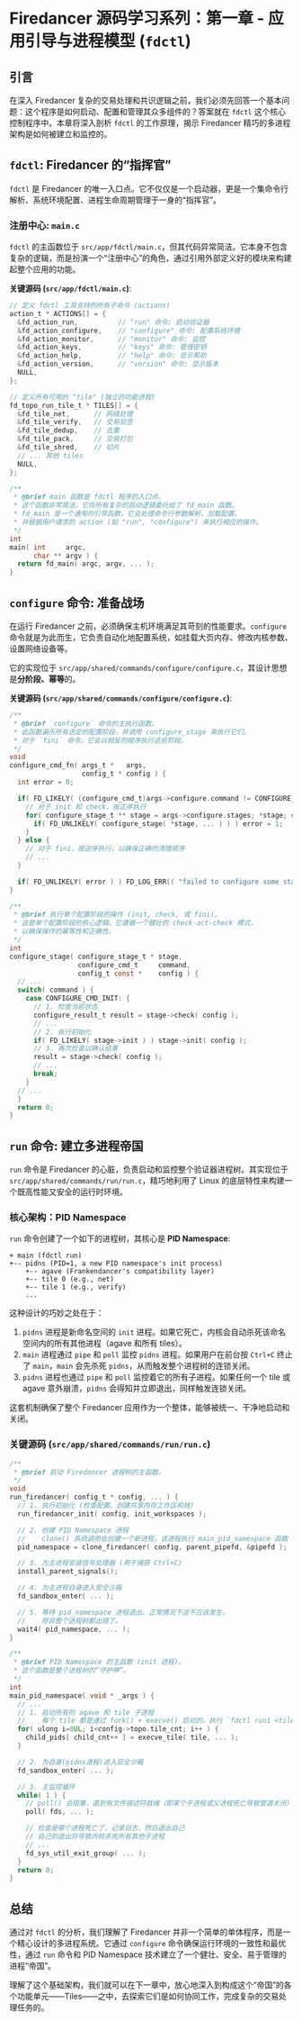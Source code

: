 # Firedancer 源码学习系列：第一章 - 应用引导与进程模型 (`fdctl`)

## 引言

在深入 Firedancer 复杂的交易处理和共识逻辑之前，我们必须先回答一个基本问题：这个程序是如何启动、配置和管理其众多组件的？答案就在 `fdctl` 这个核心控制程序中。本章将深入剖析 `fdctl` 的工作原理，揭示 Firedancer 精巧的多进程架构是如何被建立和监控的。

## `fdctl`: Firedancer 的“指挥官”

`fdctl` 是 Firedancer 的唯一入口点。它不仅仅是一个启动器，更是一个集命令行解析、系统环境配置、进程生命周期管理于一身的“指挥官”。

### 注册中心: `main.c`

`fdctl` 的主函数位于 `src/app/fdctl/main.c`，但其代码异常简洁。它本身不包含复杂的逻辑，而是扮演一个“注册中心”的角色，通过引用外部定义好的模块来构建起整个应用的功能。

**关键源码 (`src/app/fdctl/main.c`)**:

```c
// 定义 fdctl 工具支持的所有子命令 (actions)
action_t * ACTIONS[] = {
  &fd_action_run,          // "run" 命令: 启动验证器
  &fd_action_configure,    // "configure" 命令: 配置系统环境
  &fd_action_monitor,      // "monitor" 命令: 监控
  &fd_action_keys,         // "keys" 命令: 管理密钥
  &fd_action_help,         // "help" 命令: 显示帮助
  &fd_action_version,      // "version" 命令: 显示版本
  NULL,
};

// 定义所有可用的 "tile" (独立的功能进程)
fd_topo_run_tile_t * TILES[] = {
  &fd_tile_net,      // 网络处理
  &fd_tile_verify,   // 交易验签
  &fd_tile_dedup,    // 去重
  &fd_tile_pack,     // 交易打包
  &fd_tile_shred,    // 切片
  // ... 其他 tiles
  NULL,
};

/**
 * @brief main 函数是 fdctl 程序的入口点。
 * 这个函数非常简洁，它将所有复杂的启动逻辑委托给了 fd_main 函数。
 * fd_main 是一个通用的引导函数，它会处理命令行参数解析、加载配置、
 * 并根据用户请求的 action (如 "run", "configure") 来执行相应的操作。
 */
int
main( int     argc,
      char ** argv ) {
  return fd_main( argc, argv, ... );
}
```

## `configure` 命令: 准备战场

在运行 Firedancer 之前，必须确保主机环境满足其苛刻的性能要求。`configure` 命令就是为此而生，它负责自动化地配置系统，如挂载大页内存、修改内核参数、设置网络设备等。

它的实现位于 `src/app/shared/commands/configure/configure.c`，其设计思想是**分阶段、幂等**的。

**关键源码 (`src/app/shared/commands/configure/configure.c`)**:

```c
/**
 * @brief `configure` 命令的主执行函数。
 * 此函数遍历所有选定的配置阶段，并调用 configure_stage 来执行它们。
 * 对于 `fini` 命令，它会以相反的顺序执行这些阶段。
 */
void
configure_cmd_fn( args_t *   args,
                  config_t * config ) {
  int error = 0;

  if( FD_LIKELY( (configure_cmd_t)args->configure.command != CONFIGURE_CMD_FINI ) ) {
    // 对于 init 和 check，按正序执行
    for( configure_stage_t ** stage = args->configure.stages; *stage; stage++ ) {
      if( FD_UNLIKELY( configure_stage( *stage, ... ) ) ) error = 1;
    }
  } else {
    // 对于 fini，按逆序执行，以确保正确的清理顺序
    // ...
  }

  if( FD_UNLIKELY( error ) ) FD_LOG_ERR(( "failed to configure some stages" ));
}

/**
 * @brief 执行单个配置阶段的操作 (init, check, 或 fini)。
 * 这是单个配置阶段的核心逻辑。它遵循一个健壮的 check-act-check 模式，
 * 以确保操作的幂等性和正确性。
 */
int
configure_stage( configure_stage_t * stage,
                 configure_cmd_t     command,
                 config_t const *    config ) {
  // ...
  switch( command ) {
    case CONFIGURE_CMD_INIT: {
      // 1. 检查当前状态
      configure_result_t result = stage->check( config );
      // ...
      // 2. 执行初始化
      if( FD_LIKELY( stage->init ) ) stage->init( config );
      // 3. 再次检查以确认结果
      result = stage->check( config );
      // ...
      break;
    }
  // ...
  }
  return 0;
}
```

## `run` 命令: 建立多进程帝国

`run` 命令是 Firedancer 的心脏，负责启动和监控整个验证器进程树。其实现位于 `src/app/shared/commands/run/run.c`，精巧地利用了 Linux 的底层特性来构建一个既高性能又安全的运行时环境。

### 核心架构：PID Namespace

`run` 命令创建了一个如下的进程树，其核心是 **PID Namespace**:

```
+ main (fdctl run)
+-- pidns (PID=1, a new PID namespace's init process)
    +-- agave (Frankendancer's compatibility layer)
    +-- tile 0 (e.g., net)
    +-- tile 1 (e.g., verify)
    ...
```

这种设计的巧妙之处在于：
1.  `pidns` 进程是新命名空间的 `init` 进程。如果它死亡，内核会自动杀死该命名空间内的所有其他进程（agave 和所有 tiles）。
2.  `main` 进程通过 `pipe` 和 `poll` 监控 `pidns` 进程。如果用户在前台按 `Ctrl+C` 终止了 `main`，`main` 会先杀死 `pidns`，从而触发整个进程树的连锁关闭。
3.  `pidns` 进程也通过 `pipe` 和 `poll` 监控着它的所有子进程。如果任何一个 tile 或 agave 意外崩溃，`pidns` 会得知并立即退出，同样触发连锁关闭。

这套机制确保了整个 Firedancer 应用作为一个整体，能够被统一、干净地启动和关闭。

### 关键源码 (`src/app/shared/commands/run/run.c`)

```c
/**
 * @brief 启动 Firedancer 进程树的主函数。
 */
void
run_firedancer( config_t * config, ... ) {
  // 1. 执行初始化 (检查配置、创建共享内存工作区和栈)
  run_firedancer_init( config, init_workspaces );

  // 2. 创建 PID Namespace 进程
  //    clone() 系统调用会创建一个新进程，该进程执行 main_pid_namespace 函数
  pid_namespace = clone_firedancer( config, parent_pipefd, &pipefd );

  // 3. 为主进程安装信号处理器 (用于捕获 Ctrl+C)
  install_parent_signals();

  // 4. 为主进程自身进入安全沙箱
  fd_sandbox_enter( ... );

  // 5. 等待 pid_namespace 进程退出。正常情况下这不应该发生，
  //    除非整个进程树都出错了。
  wait4( pid_namespace, ... );
}

/**
 * @brief PID Namespace 的主函数 (init 进程)。
 * 这个函数是整个进程树的“守护神”。
 */
int
main_pid_namespace( void * _args ) {
  // ...
  // 1. 启动所有的 agave 和 tile 子进程
  //    每个 tile 都是通过 fork() + execve() 启动的，执行 `fdctl run1 <tile_name> ...`
  for( ulong i=0UL; i<config->topo.tile_cnt; i++ ) {
    child_pids[ child_cnt++ ] = execve_tile( tile, ... );
  }

  // 2. 为自身(pidns进程)进入安全沙箱
  fd_sandbox_enter( ... );

  // 3. 主监控循环
  while( 1 ) {
    // poll() 会阻塞，直到有文件描述符就绪（即某个子进程或父进程死亡导致管道关闭）
    poll( fds, ... );

    // 检查是哪个进程死亡了，记录日志，然后退出自己
    // 自己的退出将导致内核杀死所有其他子进程
    // ...
    fd_sys_util_exit_group( ... );
  }
  return 0;
}
```

## 总结

通过对 `fdctl` 的分析，我们理解了 Firedancer 并非一个简单的单体程序，而是一个精心设计的多进程系统。它通过 `configure` 命令确保运行环境的一致性和最优性，通过 `run` 命令和 PID Namespace 技术建立了一个健壮、安全、易于管理的进程“帝国”。

理解了这个基础架构，我们就可以在下一章中，放心地深入到构成这个“帝国”的各个功能单元——Tiles——之中，去探索它们是如何协同工作，完成复杂的交易处理任务的。
